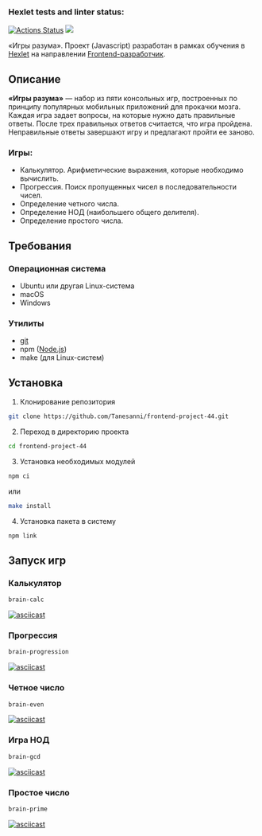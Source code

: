 ### Hexlet tests and linter status:
[![Actions Status](https://github.com/Tanesanni/frontend-project-44/actions/workflows/hexlet-check.yml/badge.svg)](https://github.com/Tanesanni/frontend-project-44/actions)
<a href="https://codeclimate.com/github/Tanesanni/frontend-project-44/maintainability"><img src="https://api.codeclimate.com/v1/badges/82bd829aaf8d39e1aa24/maintainability" /></a>

«Игры разума». Проект (Javascript) разработан в рамках обучения в [Hexlet](https://ru.hexlet.io/) на направлении [Frontend-разработчик](https://ru.hexlet.io/programs/frontend/).

## Описание
**«Игры разума»** — набор из пяти консольных игр, построенных по принципу популярных мобильных приложений для прокачки мозга. Каждая игра задает вопросы, на которые нужно дать правильные ответы. После трех правильных ответов считается, что игра пройдена. Неправильные ответы завершают игру и предлагают пройти ее заново. 

### Игры:
 - Калькулятор. Арифметические выражения, которые необходимо вычислить.
 - Прогрессия. Поиск пропущенных чисел в последовательности чисел.
 - Определение четного числа.
 - Определение НОД (наибольшего общего делителя).
 - Определение простого числа.

## Требования
### Операционная система
 - Ubuntu или другая Linux-система
 - macOS
 - Windows
### Утилиты
 - [git](https://git.github.io/git-scm.com/downloads)
 - npm ([Node.js](https://nodejs.org/))
 - make (для Linux-систем)


## Установка
1. Клонирование репозитория
```bash
git clone https://github.com/Tanesanni/frontend-project-44.git
```

2. Переход в директорию проекта
```bash
cd frontend-project-44
```

3. Установка необходимых модулей
```bash
npm ci
```
или
```bash
make install
```

4. Установка пакета в систему
```bash
npm link
```

## Запуск игр
### Калькулятор
```bash
brain-calc
```
[![asciicast](https://asciinema.org/a/cO3SGvkkz1CSnXKPrRUzKR4PC.svg)](https://asciinema.org/a/cO3SGvkkz1CSnXKPrRUzKR4PC)

### Прогрессия
```bash
brain-progression
```
[![asciicast](https://asciinema.org/a/WJnGEo0AoFRMNLWNjKyfnwwIJ.svg)](https://asciinema.org/a/WJnGEo0AoFRMNLWNjKyfnwwIJ)

### Четное число
```bash
brain-even
```
[![asciicast](https://asciinema.org/a/nM7rU6LVqmKNKRUFw8BwBAMsn.svg)](https://asciinema.org/a/nM7rU6LVqmKNKRUFw8BwBAMsn)

### Игра НОД
```bash
brain-gcd
```
[![asciicast](https://asciinema.org/a/uvl8inx1noCBUTwv0VHNjApiq.svg)](https://asciinema.org/a/uvl8inx1noCBUTwv0VHNjApiq)

### Простое число
```bash
brain-prime
```
[![asciicast](https://asciinema.org/a/ZLKezQr3uYOGvwvZkylXjR04M.svg)](https://asciinema.org/a/ZLKezQr3uYOGvwvZkylXjR04M)